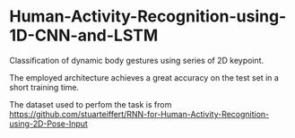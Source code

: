 # Human-Activity-Recognition-using-1D-CNN-and-LSTM

Classification of dynamic body gestures using series of 2D keypoint.

The employed architecture achieves a great accuracy on the test set in a short training time.

The dataset used to perfom the task is from https://github.com/stuarteiffert/RNN-for-Human-Activity-Recognition-using-2D-Pose-Input
